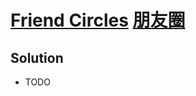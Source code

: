 # [Friend Circles](https://leetcode.com/problems/friend-circles/) [朋友圈](https://leetcode-cn.com/problems/friend-circles/)

## Solution
* TODO 